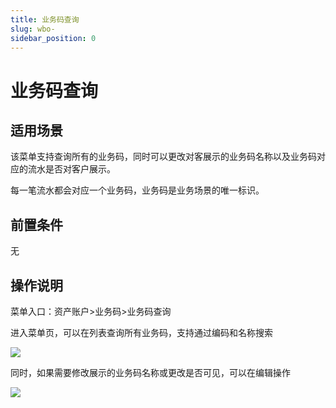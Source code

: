 ```yaml
---
title: 业务码查询
slug: wbo-
sidebar_position: 0
---
```



# 业务码查询

## 适用场景

该菜单支持查询所有的业务码，同时可以更改对客展示的业务码名称以及业务码对应的流水是否对客户展示。

每一笔流水都会对应一个业务码，业务码是业务场景的唯一标识。

## 前置条件

无

## 操作说明

菜单入口：资产账户&gt;业务码&gt;业务码查询

进入菜单页，可以在列表查询所有业务码，支持通过编码和名称搜索

<img src="/assets/UIImbEtWloj6rFxaNyUc7KpYnSf.png" src-width="3202" src-height="792" align="center"/>

同时，如果需要修改展示的业务码名称或更改是否可见，可以在编辑操作

<img src="/assets/Fzbrb2tgJoQfWIx7RRdcziSEn0e.png" src-width="3280" src-height="1760" align="center"/>

